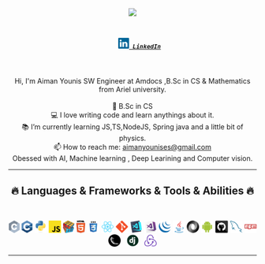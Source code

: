<h1 align="center">
  <a href="https://git.io/typing-svg">
    <img src="https://readme-typing-svg.herokuapp.com/?lines=Hello,+There!+👋;I'm+Aiman+Younis....;Nice+to+meet+you!&center=true&size=30">
  </a>
</h1>
<h5 align="center">
  <code>
    <a href="https://www.linkedin.com/in/aiman-younis-050744200/" title="LinkedIn Profile"><img width="22" src="images/linkedin.svg"> LinkedIn</a></code>
</h5>
<br>
<p align="center">
  Hi, I'm Aiman Younis SW Engineer at Amdocs ,B.Sc in CS & Mathematics from Ariel university.
  <br>
  <br>
  🔬 B.Sc in CS 
 </br>
  💻 I love writing code and learn anythings about it.
  <br>
  📚 I’m currently learning JS,TS,NodeJS, Spring java and a little bit of physics.
  <br>
  📫 How to reach me: <a href="mailto: aimanyounises@gmail.com">aimanyounises@gmail.com</a>
  <br>
  Obessed with AI, Machine learning , Deep Learining and Computer vision.
</p>
<hr>
<h2 align="center">🔥 Languages & Frameworks & Tools & Abilities 🔥</h2>
<br>
<p align="center">
  <code><img title="C" height="25" src="images/c.svg"></code>
  <code><img title="C++" height="25" src="images/cpp.svg"></code>
  <code><img title="Python" height="25" src="images/python-original.svg"></code>
  <code><img title="Javascript" height="25" src="images/javascript.svg"></code>
  <code><img title="Problem Solving" height="25" src="images/problemSolving.png"></code>
  <code><img title="HTML5" height="25" src="images/html5.svg"></code>
  <code><img title="CSS" height="25" src="images/css.svg"></code>
  <code><img title="React" height="25" src="images/react-original.svg"></code>
  <code><img title="Git" height="25" src="images/git-original.svg"></code>
  <code><img title="Visual Studio Code" height="25" src="images/vscode.png"></code>
  <code><img title="Microsoft Visual Studio" height="25" src="images/visualstudio.png"></code>
  <code><img title="JQuery" height="25" src="images/jquery-original.svg"></code>
  <code><img title="Java" height="25" src="images/java-original.svg"></code>
  <code><img title="JSON" height="25" src="images/json.svg"></code>
  <code><img title="Android" height="25" src="images/android.svg"></code>
  <code><img title="GitHub" height="25" src="images/github.svg"></code>
  <code><img title="MySQL" height="25" src="images/mysql.svg"></code>
  <code><img title="npm" height="25" src="images/npm.svg"></code>
  <code><img title="Flask" height="25" src="images/flask.png"></code>
  <code> <img title ="Django" height = "25" src ="images/django.png"></code>
    <code> <img title ="Redux" height = "25" src ="images/redux.svg"></code>

</p>
<hr>
